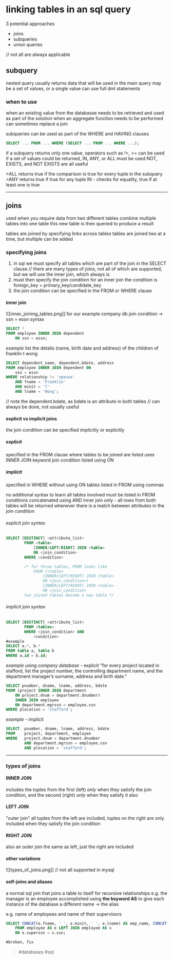 # linking tables in an sql query

3 potential approaches
- joins
- subqueries
- union queries

// not all are always applicable

## subquery
nested query
usually returns data that will be used in the main query
may be a set of values, or a single value
can use full dml statements

### when to use
when an existing value from the databasse needs to be retrieved and used as part of the solution
when an aggregate function needs to be performed
can sometimes replace a join

subqueries can be used as part of the WHERE and HAVING clauses
```sql
SELECT ... FROM ... WHERE (SELECT ... FROM ... WHERE ...);
```

if a subquery returns only one value, operators such as !=, >= can be used
if a set of values could be returned, IN, ANY, or ALL must be used
NOT, EXISTS, and NOT EXISTS are all useful

\>ALL returns true if the comparison is true for every tuple in the subquery
=ANY returns true if true for any tuple
IN - checks for equality, true if at least one is true

---
## joins 
used when you require data from two different tables
combine multiple tables into one table
this new table is then queried to produce a result

tables are joined by specifying links across tables
tables are joined two at a time, but multiple can be added

### specifying joins
1) in sql we must specify all tables which are part of the join in the SELECT clause
	// there are many types of joins, not all of which are supported, but we will use the inner join, which always is
1) must then specify the join condition
	for an inner join the condition is foreign_key = primary_key/candidate_key
1) the join condition can be specified in the FROM or WHERE clause

#### inner join
![[inner_joining_tables.png]]
for our example company db
join condition
-> ssn = essn
syntax
```sql
SELECT *
FROM employee INNER JOIN dependent
	ON ssn = essn;
```

_example_
list the details (name, birth date and address) of the children of franklin t wong

```sql
SELECT dependent_name, dependent.bdate, address
FROM employee INNER JOIN dependent ON
	ssn = essn
WHERE relationship != 'spouse'
	AND fname = 'Franklin'
	AND minit = 'T'
	AND lname = 'Wong'; 
```

// note the dependent.bdate, as bdate is an attribute in both tables
// can always be done, not usually useful

#### explicit vs implicit joins
the join condition can be specified implicitly or explicitly
    
##### explicit
specified in the FROM clause where tables to be joined are listed
uses INNER JOIN keyword
join condition listed using ON

##### implicit
specified in WHERE without using ON
tables listed in FROM using commas

no additional syntax to learn
all tables involved must be listed in FROM
conditions concatenated using AND
inner join only - all rows from both tables will be returned whenever there is a match between attributes in the join condition

###### explicit join syntax
```sql
SELECT [DISTINCT] <attribute_list>
        FROM <table>
            [INNER/LEFT/RIGHT] JOIN <table>
            ON <join_condition>
        WHERE <condition>

        /* for three tables, FROM looks like
            FROM (<table>
                [INNER/LEFT/RIGHT] JOIN <table>
                ON <join_condition>)
                [INNER/LEFT/RIGHT] JOIN <table>
                ON <join_condition>
        two joined tables become a new table */
```

###### implicit join syntax
```sql
SELECT [DISTINCT] <attribute_list>
        FROM <tables>
        WHERE <join_condition> AND 
            <condition>
#example
SELECT a.*, b.*
FROM table a, table b
WHERE a.id = b.id;
```

_example using company database_ - explicit
"for every project located in stafford, list the project number, the controlling department name, and the department manager’s surname, address and birth date."

```sql
SELECT pnumber, dname, lname, address, bdate
FROM (project INNER JOIN department
	ON project.dnum = department.dnumber)
	INNER JOIN employee
	ON department.mgrssn = employee.ssn
WHERE plocation = 'stafford';
```

_example_ - implicit
```sql
SELECT  pnumber, dname, lname, address, bdate
FROM    project, department, employee
WHERE   project.dnum = department.dnumber
		AND department.mgrssn = employee.ssn
		AND plocation = 'stafford';
```

---
### types of joins
#### INNER JOIN
includes the tuples from the first (left) _only_ when they satisfy the join condition, and the second (right) _only_ when they satisfy it also
#### LEFT JOIN
"outer join"
all tuples from the left are included, tuples on the right are only included when they satisfy the join condition
#### RIGHT JOIN
also an outer join
the same as left, just the right are included

#### other variations
![[types_of_joins.png]]
// not all supported in mysql


#### self-joins and aliases
a normal sql join that joins a table to itself
for recursive relationships
e.g. the manager is an employee
accomplished using **the keyword AS** to give each instance of the database a different name
-> the alias

e.g. name of employees and name of their supervisors
```sql
SELECT CONCAT(e.fname, ' ', e.minit, ' ', e.lname) AS emp_name, CONCAT(s.fname, ' ', s.minit, ' ', s.lname) AS sup_name
	FROM employee AS e LEFT JOIN employee AS s
	ON e.superssn = s.ssn;

#broken, fix
```

> #databases #sql